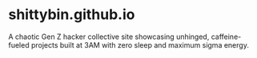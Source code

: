 # shittybin.github.io
A chaotic Gen Z hacker collective site showcasing unhinged, caffeine-fueled projects built at 3AM with zero sleep and maximum sigma energy.
